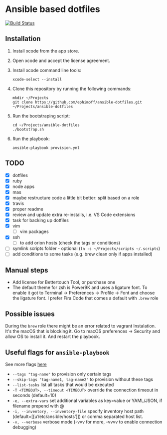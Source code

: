 # Ansible based dotfiles

[![Build Status](https://travis-ci.org/ephimoff/ansible-dotfiles.svg?branch=master)](https://travis-ci.org/ephimoff/ansible-dotfiles)

## Installation

1. Install xcode from the app store.
1. Open xcode and accept the license agreement.
1. Install xcode command line tools:
    ```
    xcode-select --install
    ```
1. Clone this repository by running the following commands:
    ```
    mkdir ~/Projects
    git clone https://github.com/ephimoff/ansible-dotfiles.git ~/Projects/ansible-dotfiles
    ```
1. Run the bootstraping script:
    ```
    cd ~/Projects/ansible-dotfiles
    ./bootstrap.sh
    ```
    
1. Run the playbook:
    ```
    ansible-playbook provision.yml
    ```

## TODO

- [x] dotfiles
- [x] ruby
- [x] node apps
- [x] mas
- [x] maybe restructure code a little bit better: split based on a role
- [x] travis
- [x] proper readme
- [x] review and update extra re-installs, i.e. VS Code extensions
- [x] task for backing up dotfiles
- [x] vim
    - [ ] vim packages
- [x] ssh
    - [ ] to add orion hosts (check the tags or conditions)
- [ ] symlink scripts folder - optional (`ln -s ~/Projects/scripts ~/.scripts`)
- [ ] add conditions to some tasks (e.g. brew clean only if apps installed)

## Manual steps

- Add license for Bettertouch Tool, or purchase one
- The default theme for zsh is Power9K and uses a ligature font. To enable it got to Terminal -> Preferences -> Profile -> Font and choose the ligature font. I prefer Fira Code that comes a default with `.brew` role

## Possible issues

During the `brew` role there might be an error related to vagrant Instalation. It's the macOS that is blocking it. Go to macOS preferences -> Security and allow OS to install it. And restart the playbook.

## Useful flags for `ansible-playbook`

See more flags [here](https://docs.ansible.com/ansible/2.4/ansible-playbook.html)

- `--tags "tag-name"` to provision only certain tags
- `--skip-tags "tag-name1, tag-name2"` to provision without these tags
- `--list-tasks` list all tasks that would be executed
- `-T <TIMEOUT>, --timeout <TIMEOUT>` override the connection timeout in seconds (default=10)
- `-e, --extra-vars` set additional variables as key=value or YAML/JSON, if filename prepend with @
- `-i, --inventory, --inventory-file` specify inventory host path (default=[[u’/etc/ansible/hosts’]]) or comma separated host list. 
- `-v, --verbose` verbose mode (-vvv for more, -vvvv to enable connection debugging)